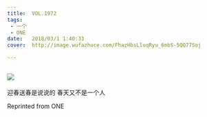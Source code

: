 ```yaml
---
title:	VOL.1972
tags:
 - 一个
 - ONE
date:	2018/03/1 1:40:33
cover:	http://image.wufazhuce.com/FhazHbsLluqRyu_6mbS-5QQ77Soj

---
```

![](http://image.wufazhuce.com/FhazHbsLluqRyu_6mbS-5QQ77Soj)
---

迎春送春是说说的 春天又不是一个人
 
Reprinted from ONE
